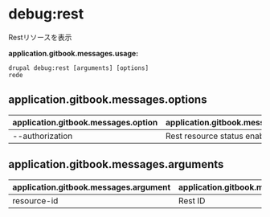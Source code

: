 # debug:rest
Restリソースを表示

**application.gitbook.messages.usage:**
```
drupal debug:rest [arguments] [options]
rede
```

## application.gitbook.messages.options
application.gitbook.messages.option | application.gitbook.messages.details
-------|-------------
--authorization | Rest resource status enabled | disabled

## application.gitbook.messages.arguments
application.gitbook.messages.argument | application.gitbook.messages.details
---------|-------------
resource-id | Rest ID

